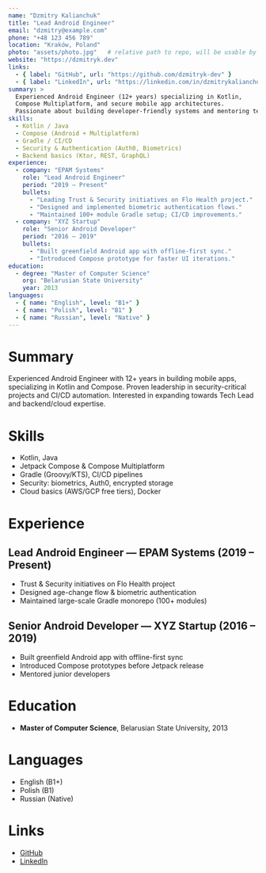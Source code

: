 ```yaml
---
name: "Dzmitry Kalianchuk"
title: "Lead Android Engineer"
email: "dzmitry@example.com"
phone: "+48 123 456 789"
location: "Kraków, Poland"
photo: "assets/photo.jpg"   # relative path to repo, will be usable by pandoc & app
website: "https://dzmitryk.dev"
links:
  - { label: "GitHub", url: "https://github.com/dzmitryk-dev" }
  - { label: "LinkedIn", url: "https://linkedin.com/in/dzmitrykalianchuk" }
summary: >
  Experienced Android Engineer (12+ years) specializing in Kotlin, 
  Compose Multiplatform, and secure mobile app architectures.
  Passionate about building developer-friendly systems and mentoring teams.
skills:
  - Kotlin / Java
  - Compose (Android + Multiplatform)
  - Gradle / CI/CD
  - Security & Authentication (Auth0, Biometrics)
  - Backend basics (Ktor, REST, GraphQL)
experience:
  - company: "EPAM Systems"
    role: "Lead Android Engineer"
    period: "2019 – Present"
    bullets:
      - "Leading Trust & Security initiatives on Flo Health project."
      - "Designed and implemented biometric authentication flows."
      - "Maintained 100+ module Gradle setup; CI/CD improvements."
  - company: "XYZ Startup"
    role: "Senior Android Developer"
    period: "2016 – 2019"
    bullets:
      - "Built greenfield Android app with offline-first sync."
      - "Introduced Compose prototype for faster UI iterations."
education:
  - degree: "Master of Computer Science"
    org: "Belarusian State University"
    year: 2013
languages:
  - { name: "English", level: "B1+" }
  - { name: "Polish", level: "B1" }
  - { name: "Russian", level: "Native" }
---
```


# Summary

Experienced Android Engineer with 12+ years in building mobile apps,
specializing in Kotlin and Compose. Proven leadership in security-critical
projects and CI/CD automation. Interested in expanding towards Tech Lead
and backend/cloud expertise.

# Skills

- Kotlin, Java
- Jetpack Compose & Compose Multiplatform
- Gradle (Groovy/KTS), CI/CD pipelines
- Security: biometrics, Auth0, encrypted storage
- Cloud basics (AWS/GCP free tiers), Docker

# Experience

## Lead Android Engineer — EPAM Systems (2019 – Present)
- Trust & Security initiatives on Flo Health project
- Designed age-change flow & biometric authentication
- Maintained large-scale Gradle monorepo (100+ modules)

## Senior Android Developer — XYZ Startup (2016 – 2019)
- Built greenfield Android app with offline-first sync
- Introduced Compose prototypes before Jetpack release
- Mentored junior developers

# Education

- **Master of Computer Science**, Belarusian State University, 2013

# Languages

- English (B1+)  
- Polish (B1)  
- Russian (Native)

# Links

- [GitHub](https://github.com/dzmitryk-dev)  
- [LinkedIn](https://linkedin.com/in/dzmitrykalianchuk)

